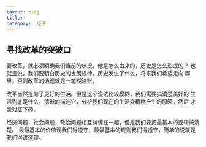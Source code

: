 ```yaml
---
layout: blog  
title:  
category:  经济
---
```


## 寻找改革的突破口

要改革，就必须明确我们当前的状况，他是怎么由来的，历史是怎么形成的？
也就是说，我们要明白历史的发展规律，历史发生了什么，将来我们希望走向
哪里，否则改革的话题就是一笔糊涂账。

改革当然是为了更好的生活。但是这个说法比较模糊，我们需要搞清楚美好的
生活到底是什么，清晰的描述它，分析我们现在的生活变糟糕产生的原因，然后
才能对症下药。

经济问题，社会问题，政治问题相互纠缠在一起。但是我们要把最基本的逻辑搞清楚。
最最基本的价值观我们得遵守，最最基本的规则我们得遵守，简单的说就是我们得讲道理。

